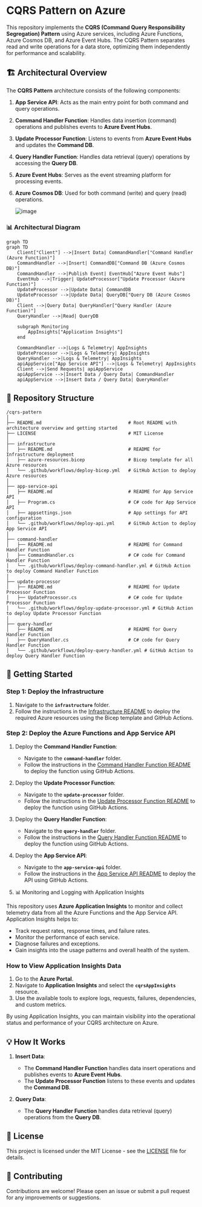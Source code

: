 # CQRS Pattern on Azure

This repository implements the **CQRS (Command Query Responsibility Segregation) Pattern** using Azure services, including Azure Functions, Azure Cosmos DB, and Azure Event Hubs. The CQRS Pattern separates read and write operations for a data store, optimizing them independently for performance and scalability.

## 🏗️ Architectural Overview

The **CQRS Pattern** architecture consists of the following components:

1. **App Service API**: Acts as the main entry point for both command and query operations.
2. **Command Handler Function**: Handles data insertion (command) operations and publishes events to **Azure Event Hubs**.
3. **Update Processor Function**: Listens to events from **Azure Event Hubs** and updates the **Command DB**.
4. **Query Handler Function**: Handles data retrieval (query) operations by accessing the **Query DB**.
5. **Azure Event Hubs**: Serves as the event streaming platform for processing events.
6. **Azure Cosmos DB**: Used for both command (write) and query (read) operations.

   ![image](https://github.com/user-attachments/assets/152b862d-4efd-4ad6-9cbc-360ee7c8c21c)


### 📊 Architectural Diagram

```mermaid
graph TD
graph TD
    Client["Client"] -->|Insert Data| CommandHandler["Command Handler (Azure Function)"]
    CommandHandler -->|Insert| CommandDB["Command DB (Azure Cosmos DB)"]
    CommandHandler -->|Publish Event| EventHub["Azure Event Hubs"]
    EventHub -->|Trigger| UpdateProcessor["Update Processor (Azure Function)"]
    UpdateProcessor -->|Update Data| CommandDB
    UpdateProcessor -->|Update Data| QueryDB["Query DB (Azure Cosmos DB)"]
    Client -->|Query Data| QueryHandler["Query Handler (Azure Function)"]
    QueryHandler -->|Read| QueryDB

    subgraph Monitoring
        AppInsights["Application Insights"]
    end

    CommandHandler -->|Logs & Telemetry| AppInsights
    UpdateProcessor -->|Logs & Telemetry| AppInsights
    QueryHandler -->|Logs & Telemetry| AppInsights
    apiAppService["App Service API"] -->|Logs & Telemetry| AppInsights
    Client -->|Send Requests| apiAppService
    apiAppService -->|Insert Data / Query Data| CommandHandler
    apiAppService -->|Insert Data / Query Data| QueryHandler
```

## 📂 Repository Structure

```
/cqrs-pattern
│
├── README.md                                # Root README with architecture overview and getting started
├── LICENSE                                  # MIT License
│
├── infrastructure
│   ├── README.md                            # README for Infrastructure deployment
│   ├── azure-resources.bicep                # Bicep template for all Azure resources
│   └── .github/workflows/deploy-bicep.yml   # GitHub Action to deploy Azure resources
│
├── app-service-api
│   ├── README.md                            # README for App Service API
│   ├── Program.cs                           # C# code for App Service API
│   ├── appsettings.json                     # App settings for API configuration
│   └── .github/workflows/deploy-api.yml     # GitHub Action to deploy App Service API
│
├── command-handler
│   ├── README.md                            # README for Command Handler Function
│   ├── CommandHandler.cs                    # C# code for Command Handler Function
│   └── .github/workflows/deploy-command-handler.yml # GitHub Action to deploy Command Handler Function
│
├── update-processor
│   ├── README.md                            # README for Update Processor Function
│   ├── UpdateProcessor.cs                   # C# code for Update Processor Function
│   └── .github/workflows/deploy-update-processor.yml # GitHub Action to deploy Update Processor Function
│
├── query-handler
│   ├── README.md                            # README for Query Handler Function
│   ├── QueryHandler.cs                      # C# code for Query Handler Function
│   └── .github/workflows/deploy-query-handler.yml # GitHub Action to deploy Query Handler Function
```

## 🚀 Getting Started

### Step 1: Deploy the Infrastructure

1. Navigate to the **`infrastructure`** folder.
2. Follow the instructions in the [Infrastructure README](infrastructure/README.md) to deploy the required Azure resources using the Bicep template and GitHub Actions.

### Step 2: Deploy the Azure Functions and App Service API

1. Deploy the **Command Handler Function**:
   - Navigate to the **`command-handler`** folder.
   - Follow the instructions in the [Command Handler Function README](command-handler/README.md) to deploy the function using GitHub Actions.

2. Deploy the **Update Processor Function**:
   - Navigate to the **`update-processor`** folder.
   - Follow the instructions in the [Update Processor Function README](update-processor/README.md) to deploy the function using GitHub Actions.

3. Deploy the **Query Handler Function**:
   - Navigate to the **`query-handler`** folder.
   - Follow the instructions in the [Query Handler Function README](query-handler/README.md) to deploy the function using GitHub Actions.

4. Deploy the **App Service API**:
   - Navigate to the **`app-service-api`** folder.
   - Follow the instructions in the [App Service API README](app-service-api/README.md) to deploy the API using GitHub Actions.

5. 📊 Monitoring and Logging with Application Insights

This repository uses **Azure Application Insights** to monitor and collect telemetry data from all the Azure Functions and the App Service API. Application Insights helps to:

- Track request rates, response times, and failure rates.
- Monitor the performance of each service.
- Diagnose failures and exceptions.
- Gain insights into the usage patterns and overall health of the system.

### How to View Application Insights Data

1. Go to the **Azure Portal**.
2. Navigate to **Application Insights** and select the **`cqrsAppInsights`** resource.
3. Use the available tools to explore logs, requests, failures, dependencies, and custom metrics.

By using Application Insights, you can maintain visibility into the operational status and performance of your CQRS architecture on Azure.

## 💡 How It Works

1. **Insert Data**:
   - The **Command Handler Function** handles data insert operations and publishes events to **Azure Event Hubs**.
   - The **Update Processor Function** listens to these events and updates the **Command DB**.

2. **Query Data**:
   - The **Query Handler Function** handles data retrieval (query) operations from the **Query DB**.

## 📄 License

This project is licensed under the MIT License - see the [LICENSE](LICENSE) file for details.

## 🙌 Contributing

Contributions are welcome! Please open an issue or submit a pull request for any improvements or suggestions.
